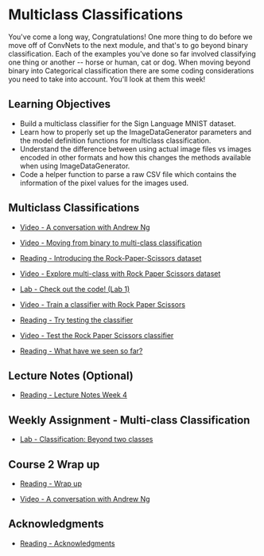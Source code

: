 # Multiclass Classifications

You've come a long way, Congratulations! One more thing to do before we move off of ConvNets to the next module, and that's to go beyond binary classification. Each of the examples you've done so far involved classifying one thing or another -- horse or human, cat or dog. When moving beyond binary into Categorical classification there are some coding considerations you need to take into account. You'll look at them this week!

## Learning Objectives

- Build a multiclass classifier for the Sign Language MNIST dataset.
- Learn how to properly set up the ImageDataGenerator parameters and the model definition functions for multiclass classification.
- Understand the difference between using actual image files vs images encoded in other formats and how this changes the methods available when using ImageDataGenerator.
- Code a helper function to parse a raw CSV file which contains the information of the pixel values for the images used.

## Multiclass Classifications

- [Video - A conversation with Andrew Ng](https://www.coursera.org/learn/convolutional-neural-networks-tensorflow/lecture/5MUJu/a-conversation-with-andrew-ng)

- [Video - Moving from binary to multi-class classification](https://www.coursera.org/learn/convolutional-neural-networks-tensorflow/lecture/5Kow0/moving-from-binary-to-multi-class-classification)

- [Reading - Introducing the Rock-Paper-Scissors dataset](https://www.coursera.org/learn/convolutional-neural-networks-tensorflow/supplement/HoOHN/introducing-the-rock-paper-scissors-dataset)

- [Video - Explore multi-class with Rock Paper Scissors dataset](https://www.coursera.org/learn/convolutional-neural-networks-tensorflow/lecture/3lydB/explore-multi-class-with-rock-paper-scissors-dataset)

- [Lab - Check out the code! (Lab 1)](./Labs/C2_W4_Lab_1_multi_class_classifier.ipynb)

- [Video - Train a classifier with Rock Paper Scissors](https://www.coursera.org/learn/convolutional-neural-networks-tensorflow/lecture/m5FcI/train-a-classifier-with-rock-paper-scissors)

- [Reading - Try testing the classifier](https://www.coursera.org/learn/convolutional-neural-networks-tensorflow/supplement/ytouT/try-testing-the-classifier)

- [Video - Test the Rock Paper Scissors classifier](https://www.coursera.org/learn/convolutional-neural-networks-tensorflow/lecture/mzmJM/test-the-rock-paper-scissors-classifier)

- [Reading - What have we seen so far?](https://www.coursera.org/learn/convolutional-neural-networks-tensorflow/supplement/Gs9uO/what-have-we-seen-so-far)

## Lecture Notes (Optional)

- [Reading - Lecture Notes Week 4](./Readings/C2_W4.pdf)

## Weekly Assignment - Multi-class Classification

- [Lab - Classification: Beyond two classes](./Labs/C2W4_Assignment.ipynb)

## Course 2 Wrap up

- [Reading - Wrap up](https://www.coursera.org/learn/convolutional-neural-networks-tensorflow/supplement/m4Ng9/wrap-up)

- [Video - A conversation with Andrew Ng](https://www.coursera.org/learn/convolutional-neural-networks-tensorflow/lecture/CG6rt/a-conversation-with-andrew-ng)

## Acknowledgments

- [Reading - Acknowledgments](https://www.coursera.org/learn/convolutional-neural-networks-tensorflow/supplement/ReNxf/acknowledgments)